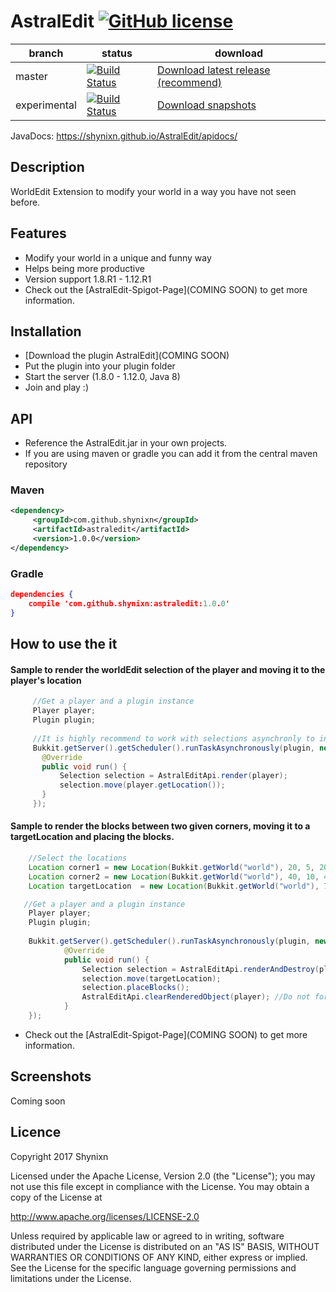 # AstralEdit [![GitHub license](https://img.shields.io/badge/license-Apache%20License%202.0-blue.svg)](https://raw.githubusercontent.com/Shynixn/AstralEdit/master/LICENSE)

| branch        | status        | download      |
| ------------- | --------------| --------------| 
| master        | [![Build Status](https://travis-ci.org/Shynixn/PetBlocks.svg?branch=master)](https://travis-ci.org/Shynixn/AstralEdit) |[Download latest release (recommend)](https://github.com/Shynixn/AstralEdit/releases)|
| experimental      | [![Build Status](https://travis-ci.org/Shynixn/PetBlocks.svg?branch=workflow)](https://travis-ci.org/Shynixn/AstralEdit) | [Download snapshots](https://oss.sonatype.org/content/repositories/snapshots/com/github/shynixn/astraledit/) |

JavaDocs: https://shynixn.github.io/AstralEdit/apidocs/

## Description
WorldEdit Extension to modify your world in a way you have not seen before.

## Features

* Modify your world in a unique and funny way
* Helps being more productive
* Version support 1.8.R1 - 1.12.R1
* Check out the [AstralEdit-Spigot-Page](COMING SOON) to get more information. 

## Installation

* [Download the plugin AstralEdit](COMING SOON)
* Put the plugin into your plugin folder
* Start the server (1.8.0 - 1.12.0, Java 8)
* Join and play :)

## API

* Reference the AstralEdit.jar in your own projects.
* If you are using maven or gradle you can add it from the central maven repository

### Maven

```xml
<dependency>
     <groupId>com.github.shynixn</groupId>
     <artifactId>astraledit</artifactId>
     <version>1.0.0</version>
</dependency>
```

### Gradle

```json
dependencies {
    compile 'com.github.shynixn:astraledit:1.0.0'
}
```

## How to use the it

#### Sample to render the worldEdit selection of the player and moving it to the player's location

```java
     //Get a player and a plugin instance
     Player player;
     Plugin plugin;
   
     //It is highly recommend to work with selections asynchronly to increase server performance
     Bukkit.getServer().getScheduler().runTaskAsynchronously(plugin, new Runnable() {
       @Override
       public void run() {
           Selection selection = AstralEditApi.render(player);
           selection.move(player.getLocation());
       }
     });
```
#### Sample to render the blocks between two given corners, moving it to a targetLocation and placing the blocks. 

```java
    //Select the locations
    Location corner1 = new Location(Bukkit.getWorld("world"), 20, 5, 20);
    Location corner2 = new Location(Bukkit.getWorld("world"), 40, 10, 40);
    Location targetLocation  = new Location(Bukkit.getWorld("world"), 70, 8, 40);

   //Get a player and a plugin instance
    Player player;
    Plugin plugin;
   
    Bukkit.getServer().getScheduler().runTaskAsynchronously(plugin, new Runnable() {
            @Override
            public void run() {
                Selection selection = AstralEditApi.renderAndDestroy(player,corner1, corner2);
                selection.move(targetLocation);
                selection.placeBlocks();
                AstralEditApi.clearRenderedObject(player); //Do not forget to clear up the selection
            }
    });
```

* Check out the [AstralEdit-Spigot-Page](COMING SOON) to get more information. 

## Screenshots

Coming soon

## Licence

Copyright 2017 Shynixn

Licensed under the Apache License, Version 2.0 (the "License");
you may not use this file except in compliance with the License.
You may obtain a copy of the License at

   http://www.apache.org/licenses/LICENSE-2.0

Unless required by applicable law or agreed to in writing, software
distributed under the License is distributed on an "AS IS" BASIS,
WITHOUT WARRANTIES OR CONDITIONS OF ANY KIND, either express or implied.
See the License for the specific language governing permissions and
limitations under the License.